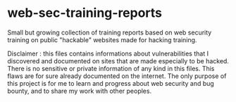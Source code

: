 # web-sec-training-reports
Small but growing collection of training reports based on web security training on public "hackable" websites made for hacking training.

Disclaimer : this files contains informations about vulnerabilities that I discovered and documented on sites that are made especially to be hacked. There is no sensitive or private information of any kind in this files. This flaws are for sure already documented on the internet. The only purpose of this project is for me to learn and progress about web security and bug bounty, and to share my work with other peoples.
